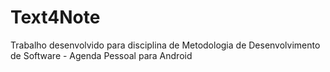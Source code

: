 # Text4Note
Trabalho desenvolvido para disciplina de Metodologia de Desenvolvimento de Software - Agenda Pessoal para Android
